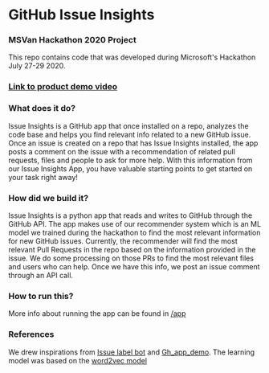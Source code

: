 # GitHub Issue Insights

### MSVan Hackathon 2020 Project
This repo contains code that was developed during Microsoft's Hackathon July 27-29 2020.

### [Link to product demo video](https://microsoft-my.sharepoint.com/:v:/p/sichitha/EXAGYzegCN9Npw-gIdrpjp0Bq7DdG7a_Dk8fbGmwE-l4cw?e=yum2zV)

### What does it do?
Issue Insights is a GitHub app that once installed on a repo, analyzes the code base and helps you find relevant info related to a new GitHub issue.
Once an issue is created on a repo that has Issue Insights installed, the app posts a comment on the issue with a recommendation of related pull requests, files and people to ask for more help. With this information from our Issue Insights App, you have valuable starting points to get started on your task right away!

### How did we build it?
Issue Insights is a python app that reads and writes to GitHub through the GitHub API. The app makes use of our recommender system which is an ML model we trained during the hackathon to find the most relevant information for new GitHub issues. Currently, the recommender will find the most relevant Pull Requests in the repo based on the information provided in the issue. We do some processing on those PRs to find the most relevant files and users who can help. 
Once we have this info, we post an issue comment through an API call. 

### How to run this?
More info about running the app can be found in [/app](https://github.com/alekhyareddy28/Github-Issue-Insights/tree/master/app)

### References
We drew inspirations from [Issue label bot](https://github.com/machine-learning-apps/Issue-Label-Bot) and [Gh_app_demo](https://github.com/Mariatta/gh_app_demo).
The learning model was based on the [word2vec model](https://github.com/alexandres/lexvec)
